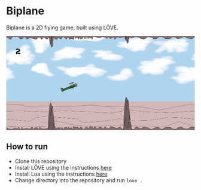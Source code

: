 # Biplane

Biplane is a 2D flying game, built using LÖVE.

![Biplane](images/readme.png)

## How to run

- Clone this repository
- Install LÖVE using the instructions [here](https://love2d.org/wiki/Getting_Started)
- Install Lua using the instructions [here](https://www.lua.org/download.html)
- Change directory into the repository and run `love .`
